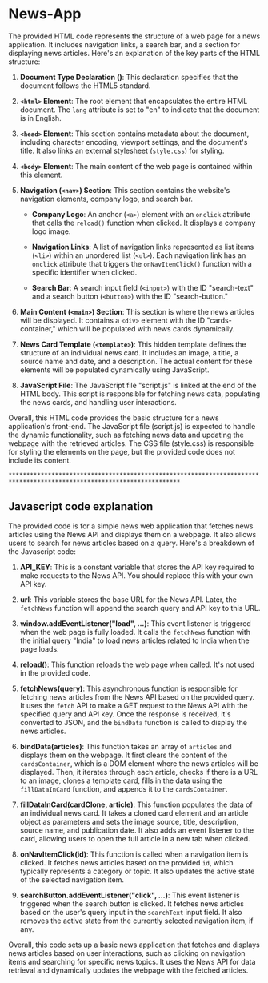# News-App

The provided HTML code represents the structure of a web page for a news application. It includes navigation links, a search bar, and a section for displaying news articles. Here's an explanation of the key parts of the HTML structure:

1. **Document Type Declaration (<!DOCTYPE html>)**: This declaration specifies that the document follows the HTML5 standard.

2. **`<html>` Element**: The root element that encapsulates the entire HTML document. The `lang` attribute is set to "en" to indicate that the document is in English.

3. **`<head>` Element**: This section contains metadata about the document, including character encoding, viewport settings, and the document's title. It also links an external stylesheet (`style.css`) for styling.

4. **`<body>` Element**: The main content of the web page is contained within this element.

5. **Navigation (`<nav>`) Section**: This section contains the website's navigation elements, company logo, and search bar.

    - **Company Logo**: An anchor (`<a>`) element with an `onclick` attribute that calls the `reload()` function when clicked. It displays a company logo image.

    - **Navigation Links**: A list of navigation links represented as list items (`<li>`) within an unordered list (`<ul>`). Each navigation link has an `onclick` attribute that triggers the `onNavItemClick()` function with a specific identifier when clicked.

    - **Search Bar**: A search input field (`<input>`) with the ID "search-text" and a search button (`<button>`) with the ID "search-button."

6. **Main Content (`<main>`) Section**: This section is where the news articles will be displayed. It contains a `<div>` element with the ID "cards-container," which will be populated with news cards dynamically.

7. **News Card Template (`<template>`)**: This hidden template defines the structure of an individual news card. It includes an image, a title, a source name and date, and a description. The actual content for these elements will be populated dynamically using JavaScript.

8. **JavaScript File**: The JavaScript file "script.js" is linked at the end of the HTML body. This script is responsible for fetching news data, populating the news cards, and handling user interactions.

Overall, this HTML code provides the basic structure for a news application's front-end. The JavaScript file (script.js) is expected to handle the dynamic functionality, such as fetching news data and updating the webpage with the retrieved articles. The CSS file (style.css) is responsible for styling the elements on the page, but the provided code does not include its content.

`**********************************************************************************************************************`

## Javascript code explanation

The provided code is for a simple news web application that fetches news articles using the News API and displays them on a webpage. It also allows users to search for news articles based on a query. Here's a breakdown of the Javascript code:

1. **API_KEY**: This is a constant variable that stores the API key required to make requests to the News API. You should replace this with your own API key.

2. **url**: This variable stores the base URL for the News API. Later, the `fetchNews` function will append the search query and API key to this URL.

3. **window.addEventListener("load", ...)**: This event listener is triggered when the web page is fully loaded. It calls the `fetchNews` function with the initial query "India" to load news articles related to India when the page loads.

4. **reload()**: This function reloads the web page when called. It's not used in the provided code.

5. **fetchNews(query)**: This asynchronous function is responsible for fetching news articles from the News API based on the provided `query`. It uses the `fetch` API to make a GET request to the News API with the specified query and API key. Once the response is received, it's converted to JSON, and the `bindData` function is called to display the news articles.

6. **bindData(articles)**: This function takes an array of `articles` and displays them on the webpage. It first clears the content of the `cardsContainer`, which is a DOM element where the news articles will be displayed. Then, it iterates through each article, checks if there is a URL to an image, clones a template card, fills in the data using the `fillDataInCard` function, and appends it to the `cardsContainer`.

7. **fillDataInCard(cardClone, article)**: This function populates the data of an individual news card. It takes a cloned card element and an article object as parameters and sets the image source, title, description, source name, and publication date. It also adds an event listener to the card, allowing users to open the full article in a new tab when clicked.

8. **onNavItemClick(id)**: This function is called when a navigation item is clicked. It fetches news articles based on the provided `id`, which typically represents a category or topic. It also updates the active state of the selected navigation item.

9. **searchButton.addEventListener("click", ...)**: This event listener is triggered when the search button is clicked. It fetches news articles based on the user's query input in the `searchText` input field. It also removes the active state from the currently selected navigation item, if any.

Overall, this code sets up a basic news application that fetches and displays news articles based on user interactions, such as clicking on navigation items and searching for specific news topics. It uses the News API for data retrieval and dynamically updates the webpage with the fetched articles.
